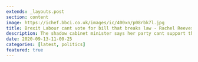 ```yaml
---
extends: _layouts.post
section: content
image: https://ichef.bbci.co.uk/images/ic/400xn/p08rbk7l.jpg 
title: Brexit Labour cant vote for bill that breaks law - Rachel Reeves 
description: The shadow cabinet minister says her party cant support the Internal Market Bill as it stands. 
date: 2020-09-13-11-00-25 
categories: [latest, politics] 
featured: true 
--- 
```

